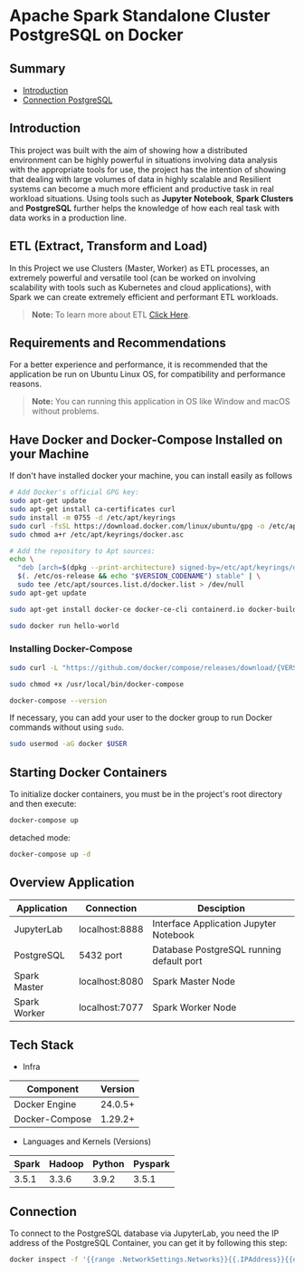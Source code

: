 # Apache Spark Standalone Cluster PostgreSQL on Docker

## Summary 

- [Introduction](#introduction)
- [Connection PostgreSQL](#connection)


## Introduction

This project was built with the aim of showing how a distributed environment can be highly powerful in situations involving data analysis with the appropriate tools for use, the project has the intention of showing that dealing with large volumes of data in highly scalable and Resilient systems can become a much more efficient and productive task in real workload situations. Using tools such as **Jupyter Notebook**, **Spark Clusters** and **PostgreSQL** further helps the knowledge of how each real task with data works in a production line.


## ETL (Extract, Transform and Load)

In this Project we use Clusters (Master, Worker) as ETL processes, an extremely powerful and versatile tool (can be worked on involving scalability with tools such as Kubernetes and cloud applications), with Spark we can create extremely efficient and performant ETL workloads.

> **Note:** To learn more about ETL [Click Here](https://www.oracle.com/ph/integration/what-is-etl/).


## Requirements and Recommendations

For a better experience and performance, it is recommended that the application be run on Ubuntu Linux OS, for compatibility and performance reasons.
>**Note:** You can running this application in OS like Window and macOS without problems.

## Have Docker and Docker-Compose Installed on your Machine 

If don't have installed docker your machine, you can install easily as follows

```bash
# Add Docker's official GPG key:
sudo apt-get update
sudo apt-get install ca-certificates curl
sudo install -m 0755 -d /etc/apt/keyrings
sudo curl -fsSL https://download.docker.com/linux/ubuntu/gpg -o /etc/apt/keyrings/docker.asc
sudo chmod a+r /etc/apt/keyrings/docker.asc

# Add the repository to Apt sources:
echo \
  "deb [arch=$(dpkg --print-architecture) signed-by=/etc/apt/keyrings/docker.asc] https://download.docker.com/linux/ubuntu \
  $(. /etc/os-release && echo "$VERSION_CODENAME") stable" | \
  sudo tee /etc/apt/sources.list.d/docker.list > /dev/null
sudo apt-get update
```
```bash
sudo apt-get install docker-ce docker-ce-cli containerd.io docker-buildx-plugin docker-compose-plugin
```

```bash
sudo docker run hello-world
```

### Installing Docker-Compose

```bash
sudo curl -L "https://github.com/docker/compose/releases/download/{VERSION}/docker-compose-$(uname -s)-$(uname -m)" -o /usr/local/bin/docker-compose
```

```bash
sudo chmod +x /usr/local/bin/docker-compose
```

```bash
docker-compose --version
```

If necessary, you can add your user to the docker group to run Docker commands without using `sudo`.

```bash
sudo usermod -aG docker $USER
```
## Starting Docker Containers

To initialize docker containers, you must be in the project's root directory and then execute:

```bash
docker-compose up
```

detached mode:

```bash
docker-compose up -d
```


## Overview Application 


| Application|Connection|Desciption|
|-------|-------|------|
| JupyterLab|localhost:8888|Interface Application Jupyter Notebook|
| PostgreSQL|5432 port|Database PostgreSQL running default port|
| Spark Master|localhost:8080|Spark Master Node|
|Spark Worker|localhost:7077|Spark Worker Node


## Tech Stack

- Infra

|Component|Version|
|---------|-------|
Docker Engine|24.0.5+|
Docker-Compose|1.29.2+|

- Languages and Kernels (Versions)

| Spark | Hadoop | Python | Pyspark |
|-------|--------|--------|---------|
| 3.5.1 | 3.3.6  | 3.9.2  |  3.5.1  |


## Connection

To connect to the PostgreSQL database via JupyterLab, you need the IP address of the PostgreSQL Container, you can get it by following this step:

```bash
docker inspect -f '{{range .NetworkSettings.Networks}}{{.IPAddress}}{{end}}' postgresql
```
